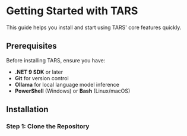 # Getting Started with TARS

This guide helps you install and start using TARS' core features quickly.

## Prerequisites

Before installing TARS, ensure you have:
- **.NET 9 SDK** or later
- **Git** for version control
- **Ollama** for local language model inference
- **PowerShell** (Windows) or **Bash** (Linux/macOS)

## Installation

### Step 1: Clone the Repository